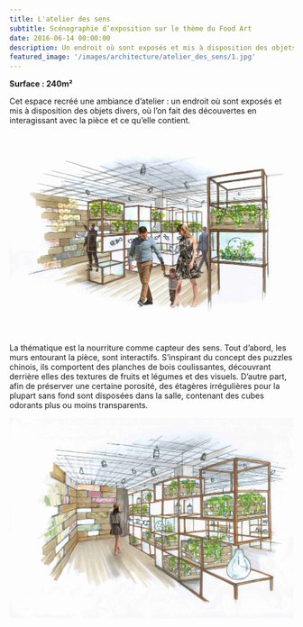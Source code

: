 ```yaml
---
title: L'atelier des sens
subtitle: Scénographie d’exposition sur le thème du Food Art
date: 2016-06-14 00:00:00
description: Un endroit où sont exposés et mis à disposition des objets divers, où l’on fait des découvertes en interagissant avec la pièce et ce qu’elle contient.
featured_image: '/images/architecture/atelier_des_sens/1.jpg'
---
```


**Surface : 240m²**

Cet espace recréé une ambiance d’atelier : un endroit où sont exposés et mis à disposition des objets divers, où 
l’on fait des découvertes en interagissant avec la pièce et ce qu’elle contient.

![](/images/architecture/atelier_des_sens/1.jpg)

La thématique est la nourriture comme capteur des sens. Tout d’abord, les murs entourant la pièce, sont interactifs. 
S’inspirant du concept des puzzles chinois, ils comportent des planches de bois coulissantes, découvrant derrière 
elles des textures de fruits et légumes et des visuels. D’autre part, afin de préserver une certaine porosité, 
des étagères irrégulières pour la plupart sans fond sont disposées dans la salle, contenant des cubes odorants 
plus ou moins transparents.

![](/images/architecture/atelier_des_sens/2.jpg)
